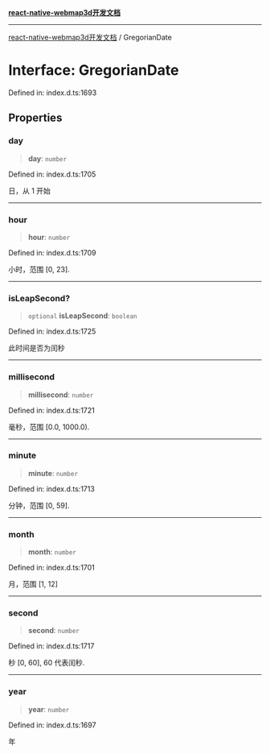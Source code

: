 [**react-native-webmap3d开发文档**](../README.md)

***

[react-native-webmap3d开发文档](../globals.md) / GregorianDate

# Interface: GregorianDate

Defined in: index.d.ts:1693

## Properties

### day

> **day**: `number`

Defined in: index.d.ts:1705

日，从 1 开始

***

### hour

> **hour**: `number`

Defined in: index.d.ts:1709

小时，范围 [0, 23].

***

### isLeapSecond?

> `optional` **isLeapSecond**: `boolean`

Defined in: index.d.ts:1725

此时间是否为闰秒

***

### millisecond

> **millisecond**: `number`

Defined in: index.d.ts:1721

毫秒，范围 [0.0, 1000.0).

***

### minute

> **minute**: `number`

Defined in: index.d.ts:1713

分钟，范围 [0, 59].

***

### month

> **month**: `number`

Defined in: index.d.ts:1701

月，范围 [1, 12]

***

### second

> **second**: `number`

Defined in: index.d.ts:1717

秒 [0, 60], 60 代表闰秒.

***

### year

> **year**: `number`

Defined in: index.d.ts:1697

年
